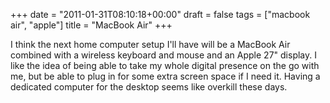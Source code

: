 +++
date = "2011-01-31T08:10:18+00:00"
draft = false
tags = ["macbook air", "apple"]
title = "MacBook Air"
+++
<p>I think the next home computer setup I'll have will be a MacBook Air combined with a wireless keyboard and mouse and an Apple 27" display. I like the idea of being able to take my whole digital presence on the go with me, but be able to plug in for some extra screen space if I need it. Having a dedicated computer for the desktop seems like overkill these days.</p> 